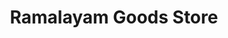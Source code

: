 ---
title: "Ramalayam Goods Store"
url: /pattanakkad/ramalayam-goods-store-vayalar-road/
shop: hardware
---